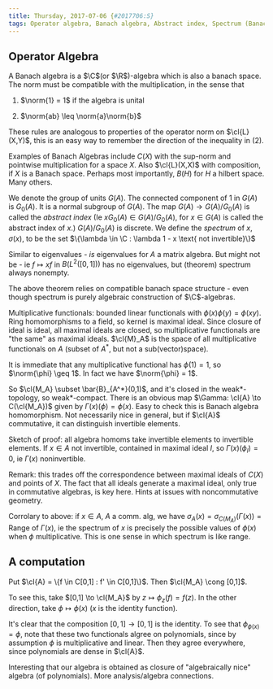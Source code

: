 ```yaml
---
title: Thursday, 2017-07-06 {#2017706:S}
tags: Operator algebra, Banach algebra, Abstract index, Spectrum (Banach Algebra), Multiplicative functionals, Gelfand transform
---
```

Operator Algebra
----------------

A Banach algebra is a $\C$(or $\R$)-algebra which is also a banach
space. The norm must be compatible with the multiplication, in the sense
that

1.  $\norm{1} = 1$ if the algebra is unital

2.  $\norm{ab} \leq \norm{a}\norm{b}$

These rules are analogous to properties of the operator norm on
$\cl{L}(X,Y)$, this is an easy way to remember the direction of the
inequality in (2).

Examples of Banach Algebras include $C(X)$ with the sup-norm and
pointwise multiplication for a space $X$. Also $\cl{L}(X,X)$ with
composition, if $X$ is a Banach space. Perhaps most importantly, $B(H)$
for $H$ a hilbert space. Many others.

We denote the group of units $G(A)$. The connected component of $1$ in
$G(A)$ is $G_0(A)$. It is a normal subgroup of $G(A)$. The map
$G(A) \to G(A)/G_0(A)$ is called the *abstract index* (Ie
$xG_0(A) \in G(A)/G_0(A)$, for $x\in G(A)$ is called the abstract index
of $x$.) $G(A)/G_0(A)$ is discrete.
We define the *spectrum* of
$x$, $\sigma(x)$, to be the set
$\{\lambda \in \C : \lambda 1 - x \text{ not invertible}\}$

Similar to eigenvalues - *is* eigenvalues for $A$ a matrix algebra. But
might not be - ie $f \mapsto xf$ in $B(L^2([0,1]))$ has no eigenvalues,
but (theorem) spectrum always nonempty.

The above theorem relies on compatible banach space structure - even
though spectrum is purely algebraic construction of $\C$-algebras.

Multiplicative functionals:
bounded linear functionals with $\phi(x)\phi(y) = \phi(xy)$. Ring
homomorphisms to a field, so kernel is maximal ideal. Since closure of
ideal is ideal, all maximal ideals are closed, so multiplicative
functionals are "the same" as maximal ideals. $\cl{M}_A$ is the space of
all multiplicative functionals on $A$ (subset of $A^*$, but not a
sub(vector)space).

It is immediate that any multiplicative functional has $\phi(1) = 1$, so
$\norm{\phi} \geq 1$. In fact we have $\norm{\phi} = 1$.

So $\cl{M_A} \subset \bar{B}_{A^*}(0,1)$, and it's closed in the
weak\*-topology, so weak\*-compact.
There is an obvious map $\Gamma: \cl{A} \to C(\cl{M_A})$ given by
$\Gamma(x)(\phi) = \phi(x)$. Easy to check this is Banach algebra
homomorphism. Not necessarily nice in general, but if $\cl{A}$
commutative, it can distinguish invertible elements.

Sketch of proof: all algebra homoms take invertible elements to
invertible elements. If $x\in A$ not invertible, contained in maximal
ideal $I$, so $\Gamma(x)(\phi_I) = 0$, ie $\Gamma(x)$ noninvertible.

Remark: this trades off the correspondence between maximal ideals of
$C(X)$ and points of $X$. The fact that all ideals generate a maximal
ideal, only true in commutative algebras, is key here. Hints at issues
with noncommutative geometry.

Corrolary to above: if $x\in A$, $A$ a comm. alg, we have
$\sigma_A(x) = \sigma_{C(M_A)}(\Gamma(x)) = \text{Range of $\Gamma(x)$}$,
ie the spectrum of $x$ is precisely the possible values of $\phi(x)$
when $\phi$ multiplicative. This is one sense in which spectrum is like
range.

A computation
-------------

Put $\cl{A} = \{f \in C[0,1] : f' \in C[0,1]\}$. Then
$\cl{M_A} \cong [0,1]$.

To see this, take $[0,1] \to \cl{M_A}$ by $z \mapsto \phi_z(f) = f(z)$.
In the other direction, take $\phi \mapsto \phi(x)$ ($x$ is the identity
function).

It's clear that the composition $[0,1] \to [0,1]$ is the identity. To
see that $\phi_{\phi(x)} = \phi$, note that these two functionals algree
on polynomials, since by assumption $\phi$ is multiplicative and linear.
Then they agree everywhere, since polynomials are dense in $\cl{A}$.

Interesting that our algebra is obtained as closure of "algebraically
nice" algebra (of polynomials). More analysis/algebra connections.
